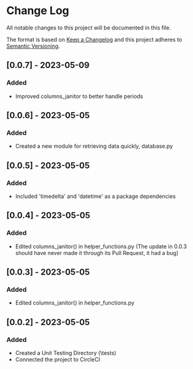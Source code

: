 # Change Log

All notable changes to this project will be documented in this file.

The format is based on [Keep a Changelog](http://keepachangelog.com/)
and this project adheres to [Semantic Versioning](http://semver.org/).

## [0.0.7] - 2023-05-09

### Added

- Improved columns_janitor to better handle periods 

## [0.0.6] - 2023-05-05

### Added

- Created a new module for retrieving data quickly, database.py

## [0.0.5] - 2023-05-05

### Added

- Included 'timedelta' and 'datetime' as a package dependencies

## [0.0.4] - 2023-05-05

### Added

- Edited columns_janitor() in helper_functions.py (The update in 0.0.3 should have never made it through its Pull Request, it had a bug)

## [0.0.3] - 2023-05-05

### Added

- Edited columns_janitor() in helper_functions.py



## [0.0.2] - 2023-05-05

### Added

- Created a Unit Testing Directory (\tests)
- Connected the project to CircleCI
